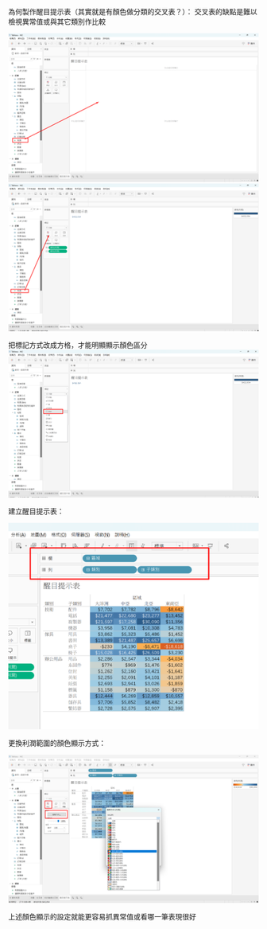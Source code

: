 為何製作醒目提示表（其實就是有顏色做分類的交叉表？）：
交叉表的缺點是難以檢視異常值或與其它類別作比較

![alt text](image.png)
![alt text](image-1.png)

把標記方式改成方格，才能明顯顯示顏色區分
![alt text](image-2.png)

建立醒目提示表：

![alt text](image-3.png)

更換利潤範圍的顏色顯示方式：

![alt text](image-4.png)


上述顏色顯示的設定就能更容易抓異常值或看哪一筆表現很好
